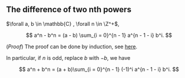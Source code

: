 ## The difference of two nth powers

$\forall a, b \in \mathbb{C} , \forall n \in \Z^+$,

$$
  a^n - b^n = (a - b) \sum_{i = 0}^{n - 1} a^{n - 1 - i} b^i.
$$

(*Proof*) The proof can be done by induction, see [here](https://proofwiki.org/wiki/Difference_of_Two_Powers/Proof_4).

In particular, if $n$ is odd, replace $b$ with $-b$, we have

$$
  a^n + b^n = (a + b)\sum_{i = 0}^{n - 1} (-1)^i a^{n - 1 - i} b^i.
$$
